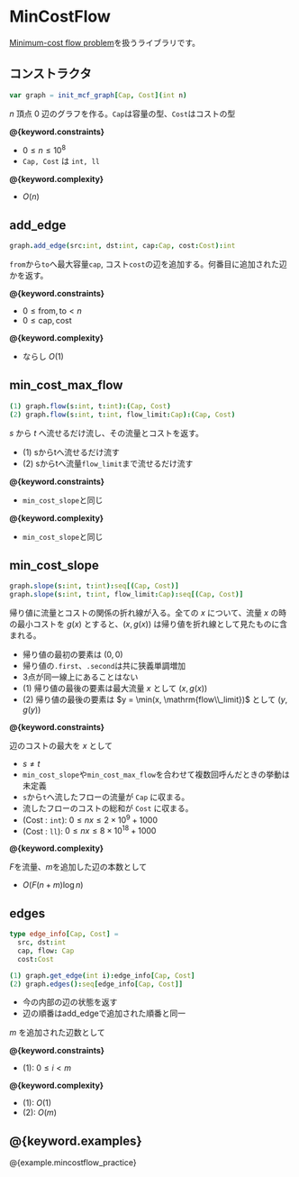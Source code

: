 # MinCostFlow

[Minimum-cost flow problem](https://en.wikipedia.org/wiki/Minimum-cost_flow_problem)を扱うライブラリです。

## コンストラクタ

```nim
var graph = init_mcf_graph[Cap, Cost](int n)
```

$n$ 頂点 $0$ 辺のグラフを作る。`Cap`は容量の型、`Cost`はコストの型

**@{keyword.constraints}**

- $0 \leq n \leq 10^8$
- `Cap, Cost` は `int, ll`

**@{keyword.complexity}**

- $O(n)$

## add_edge

```nim
graph.add_edge(src:int, dst:int, cap:Cap, cost:Cost):int
```

`from`から`to`へ最大容量`cap`, コスト`cost`の辺を追加する。何番目に追加された辺かを返す。

**@{keyword.constraints}**

- $0 \leq \mathrm{from}, \mathrm{to} \lt n$
- $0 \leq \mathrm{cap}, \mathrm{cost}$

**@{keyword.complexity}**

- ならし $O(1)$

## min_cost_max_flow

```nim
(1) graph.flow(s:int, t:int):(Cap, Cost)
(2) graph.flow(s:int, t:int, flow_limit:Cap):(Cap, Cost)
```

$s$ から $t$ へ流せるだけ流し、その流量とコストを返す。

- (1) sからtへ流せるだけ流す
- (2) sからtへ流量`flow_limit`まで流せるだけ流す

**@{keyword.constraints}**

- `min_cost_slope`と同じ

**@{keyword.complexity}**

- `min_cost_slope`と同じ

## min_cost_slope

```nim
graph.slope(s:int, t:int):seq[(Cap, Cost)]
graph.slope(s:int, t:int, flow_limit:Cap):seq[(Cap, Cost)]
```

帰り値に流量とコストの関係の折れ線が入る。全ての $x$ について、流量 $x$ の時の最小コストを $g(x)$ とすると、$(x, g(x))$ は帰り値を折れ線として見たものに含まれる。

- 帰り値の最初の要素は $(0, 0)$
- 帰り値の`.first`、`.second`は共に狭義単調増加
- 3点が同一線上にあることはない
- (1) 帰り値の最後の要素は最大流量 $x$ として $(x, g(x))$
- (2) 帰り値の最後の要素は $y = \min(x, \mathrm{flow\\_limit})$ として $(y, g(y))$

**@{keyword.constraints}**

辺のコストの最大を $x$ として

- $s \neq t$
- `min_cost_slope`や`min_cost_max_flow`を合わせて複数回呼んだときの挙動は未定義
- `s`から`t`へ流したフローの流量が `Cap` に収まる。
- 流したフローのコストの総和が `Cost` に収まる。
- (Cost : `int`): $0 \leq nx \leq 2 \times 10^9 + 1000$
- (Cost : `ll`): $0 \leq nx \leq 8 \times 10^{18} + 1000$

**@{keyword.complexity}**

$F$を流量、$m$を追加した辺の本数として

- $O(F (n + m) \log n)$

## edges

```nim
type edge_info[Cap, Cost] =
  src, dst:int
  cap, flow: Cap
  cost:Cost

(1) graph.get_edge(int i):edge_info[Cap, Cost]
(2) graph.edges():seq[edge_info[Cap, Cost]]
```

- 今の内部の辺の状態を返す
- 辺の順番はadd_edgeで追加された順番と同一

$m$ を追加された辺数として

**@{keyword.constraints}**

- (1): $0 \leq i \lt m$

**@{keyword.complexity}**

- (1): $O(1)$
- (2): $O(m)$

## @{keyword.examples}

@{example.mincostflow_practice}
